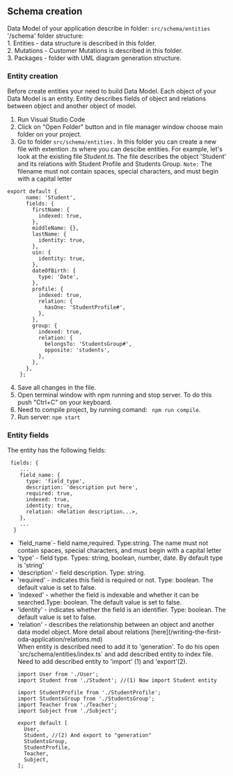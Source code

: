 ## Schema creation
Data Model of your application describe in folder: `src/schema/entities`
'/schema' folder structure:<br>1. Entities - data structure is described in this folder. <br>2. Mutations - Customer Mutations is described in this folder.<br>3. Packages - folder with UML diagram generation structure.
### Entity creation
Before create entities your need to build Data Model. Each object of your Data Model is an entity.
Entity describes fields of object and relations between object and another object of model.
1. Run Visual Studio Code
2. Click on "Open Folder" button and in file manager window choose main folder on your project.
3. Go to folder `src/schema/entities.` In this folder you can create a new file with extention _.ts_ where you can descibe entities. For example, let's look at the existing file _Student.ts_. The file describes the object 'Student' and its relations with Student Profile and Students Group.
`Note:` The filename must not contain spaces, special characters, and must begin with a capital letter


```
export default {
      name: 'Student',
      fields: {
        firstName: {
          indexed: true,
        },
        middleName: {},
        lastName: {
          identity: true,
        },
        uin: {
          identity: true,
        },
        dateOfBirth: {
          type: 'Date',
        },
        profile: {
          indexed: true,
          relation: {
            hasOne: 'StudentProfile#',
          },
        },
        group: {
          indexed: true,
          relation: {
            belongsTo: 'StudentsGroup#',
            opposite: 'students',
          },
        },
      },
    };

```
4. Save all changes in the file.
5. Open terminal window with npm running and stop server. To do this push "Ctrl+C" on your keyboard.
6. Need to compile project, by running comand: ` npm run compile`.
7. Run server: `npm start`

### Entity fields
The entity has the following fields:
 

```
 fields: {
    ...
    field_name: {
      type: 'field_type',
      description: 'description put here',
      required: true,
      indexed: true,
      identity: true,
      relation: <Relation description...>,
    },
    ...
  }
```
<ul>
<li> `field_name`- field name,required. Type:string. The name must not contain spaces, special characters, and must begin with a capital letter</li>
<li>'type' - field type. Types: string, boolean, number, date. By default type is 'string' </li>
<li>'description' - field description. Type: string.</li>
<li>'required' - indicates this field is required or not. Type: boolean. The default value is set to false.
<li>'indexed' - whether the field is indexable and whether it can be searched.Type: boolean. The default value is set to false.</li>
<li>'identity' - indicates whether the field is an identifier. Type: boolean. The default value is set to false. </li>
<li>'relation' - describes the relationship between an object and another data model object. More detail about relations [here](/writing-the-first-oda-application/relations.md)</li>
When entity is described need to add it to 'generation'. To do his open `src/schema/entities/index.ts` and add described entity to index file. Need to add described entity to 'import' (1) and 'export'(2).


```
import User from './User';
import Student from './Student'; //(1) Now import Student entity

import StudentProfile from './StudentProfile';
import StudentsGroup from './StudentsGroup';
import Teacher from './Teacher';
import Subject from './Subject';

export default [
  User,
  Student, //(2) And export to "generation"
  StudentsGroup,
  StudentProfile,
  Teacher,
  Subject,
];
```



